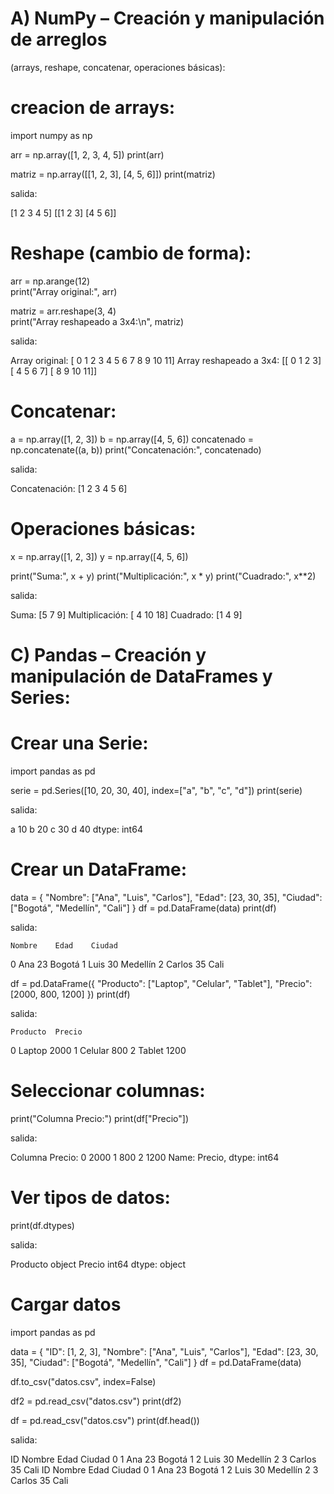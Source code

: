 
 # A) NumPy – Creación y manipulación de arreglos
(arrays, reshape, concatenar, operaciones básicas):

# creacion de arrays:

import numpy as np

arr = np.array([1, 2, 3, 4, 5])
print(arr)

matriz = np.array([[1, 2, 3], [4, 5, 6]])
print(matriz)

salida:

[1 2 3 4 5]
[[1 2 3]
 [4 5 6]]

 # Reshape (cambio de forma):

 arr = np.arange(12)  
print("Array original:", arr)

matriz = arr.reshape(3, 4)  
print("Array reshapeado a 3x4:\n", matriz)

salida:

Array original: [ 0  1  2  3  4  5  6  7  8  9 10 11]
Array reshapeado a 3x4:
 [[ 0  1  2  3]
 [ 4  5  6  7]
 [ 8  9 10 11]]

 # Concatenar:

 a = np.array([1, 2, 3])
b = np.array([4, 5, 6])
concatenado = np.concatenate((a, b))
print("Concatenación:", concatenado)

salida:

Concatenación: [1 2 3 4 5 6]

 # Operaciones básicas:

 x = np.array([1, 2, 3])
y = np.array([4, 5, 6])

print("Suma:", x + y)
print("Multiplicación:", x * y)
print("Cuadrado:", x**2)

salida:

Suma: [5 7 9]
Multiplicación: [ 4 10 18]
Cuadrado: [1 4 9]

# C) Pandas – Creación y manipulación de DataFrames y Series:

# Crear una Serie:

import pandas as pd

serie = pd.Series([10, 20, 30, 40], index=["a", "b", "c", "d"])
print(serie)

salida:

a    10
b    20
c    30
d    40
dtype: int64

#  Crear un DataFrame:

data = {
    "Nombre": ["Ana", "Luis", "Carlos"],
    "Edad": [23, 30, 35],
    "Ciudad": ["Bogotá", "Medellín", "Cali"]
}
df = pd.DataFrame(data)
print(df)

salida:

    Nombre    Edad    Ciudad
0     Ana      23    Bogotá
1    Luis      30    Medellín
2    Carlos    35    Cali

df = pd.DataFrame({
    "Producto": ["Laptop", "Celular", "Tablet"],
    "Precio": [2000, 800, 1200]
})
print(df)

salida:

    Producto  Precio
0   Laptop    2000
1   Celular     800
2   Tablet    1200

# Seleccionar columnas:

print("Columna Precio:")
print(df["Precio"])

salida:

Columna  Precio:
0        2000
1        800
2        1200
Name: Precio, dtype: int64

# Ver tipos de datos:

print(df.dtypes)

salida:

Producto    object
Precio       int64
dtype: object

# Cargar datos

import pandas as pd

data = {
    "ID": [1, 2, 3],
    "Nombre": ["Ana", "Luis", "Carlos"],
    "Edad": [23, 30, 35],
    "Ciudad": ["Bogotá", "Medellín", "Cali"]
}
df = pd.DataFrame(data)

df.to_csv("datos.csv", index=False)

df2 = pd.read_csv("datos.csv")
print(df2)

df = pd.read_csv("datos.csv")
print(df.head())

salida: 

   ID  Nombre  Edad    Ciudad
0   1     Ana    23    Bogotá
1   2    Luis    30  Medellín
2   3  Carlos    35      Cali
   ID  Nombre  Edad    Ciudad
0   1     Ana    23    Bogotá
1   2    Luis    30  Medellín
2   3  Carlos    35      Cali





